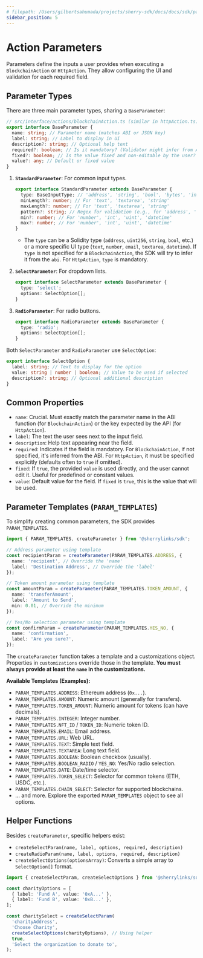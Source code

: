 ```yaml
---
# filepath: /Users/gilbertsahumada/projects/sherry-sdk/docs/docs/sdk/parameters.md
sidebar_position: 5
---
```


# Action Parameters

Parameters define the inputs a user provides when executing a `BlockchainAction` or `HttpAction`. They allow configuring the UI and validation for each required field.

## Parameter Types

There are three main parameter types, sharing a `BaseParameter`:

```typescript
// src/interface/actions/blockchainAction.ts (similar in httpAction.ts)
export interface BaseParameter {
  name: string; // Parameter name (matches ABI or JSON key)
  label: string; // Label to display in UI
  description?: string; // Optional help text
  required?: boolean; // Is it mandatory? (Validator might infer from ABI for BlockchainActions)
  fixed?: boolean; // Is the value fixed and non-editable by the user?
  value?: any; // Default or fixed value
}
```

1.  **`StandardParameter`**: For common input types.

    ```typescript
    export interface StandardParameter extends BaseParameter {
      type: BaseInputType; // 'address', 'string', 'bool', 'bytes', 'int', 'uint', 'text', 'number', 'email', 'url', 'datetime', 'textarea'
      minLength?: number; // For 'text', 'textarea', 'string'
      maxLength?: number; // For 'text', 'textarea', 'string'
      pattern?: string; // Regex for validation (e.g., for 'address', 'email')
      min?: number; // For 'number', 'int', 'uint', 'datetime'
      max?: number; // For 'number', 'int', 'uint', 'datetime'
    }
    ```

    - The `type` can be a Solidity type (`address`, `uint256`, `string`, `bool`, etc.) or a more specific UI type (`text`, `number`, `email`, `textarea`, `datetime`). If `type` is not specified for a `BlockchainAction`, the SDK will try to infer it from the `abi`. For `HttpAction`, `type` is mandatory.

2.  **`SelectParameter`**: For dropdown lists.

    ```typescript
    export interface SelectParameter extends BaseParameter {
      type: 'select';
      options: SelectOption[];
    }
    ```

3.  **`RadioParameter`**: For radio buttons.
    ```typescript
    export interface RadioParameter extends BaseParameter {
      type: 'radio';
      options: SelectOption[];
    }
    ```

Both `SelectParameter` and `RadioParameter` use `SelectOption`:

```typescript
export interface SelectOption {
  label: string; // Text to display for the option
  value: string | number | boolean; // Value to be used if selected
  description?: string; // Optional additional description
}
```

## Common Properties

- `name`: Crucial. Must exactly match the parameter name in the ABI function (for `BlockchainAction`) or the key expected by the API (for `HttpAction`).
- `label`: The text the user sees next to the input field.
- `description`: Help text appearing near the field.
- `required`: Indicates if the field is mandatory. For `BlockchainAction`, if not specified, it's inferred from the ABI. For `HttpAction`, it must be specified explicitly (defaults often to `true` if omitted).
- `fixed`: If `true`, the provided `value` is used directly, and the user cannot edit it. Useful for predefined or constant values.
- `value`: Default value for the field. If `fixed` is `true`, this is the value that will be used.

## Parameter Templates (`PARAM_TEMPLATES`)

To simplify creating common parameters, the SDK provides `PARAM_TEMPLATES`.

```typescript
import { PARAM_TEMPLATES, createParameter } from '@sherrylinks/sdk';

// Address parameter using template
const recipientParam = createParameter(PARAM_TEMPLATES.ADDRESS, {
  name: 'recipient', // Override the 'name'
  label: 'Destination Address', // Override the 'label'
});

// Token amount parameter using template
const amountParam = createParameter(PARAM_TEMPLATES.TOKEN_AMOUNT, {
  name: 'transferAmount',
  label: 'Amount to Send',
  min: 0.01, // Override the minimum
});

// Yes/No selection parameter using template
const confirmParam = createParameter(PARAM_TEMPLATES.YES_NO, {
  name: 'confirmation',
  label: 'Are you sure?',
});
```

The `createParameter` function takes a template and a customizations object. Properties in `customizations` override those in the template. **You must always provide at least the `name` in the customizations.**

**Available Templates (Examples):**

- `PARAM_TEMPLATES.ADDRESS`: Ethereum address (`0x...`).
- `PARAM_TEMPLATES.AMOUNT`: Numeric amount (generally for transfers).
- `PARAM_TEMPLATES.TOKEN_AMOUNT`: Numeric amount for tokens (can have decimals).
- `PARAM_TEMPLATES.INTEGER`: Integer number.
- `PARAM_TEMPLATES.NFT_ID` / `TOKEN_ID`: Numeric token ID.
- `PARAM_TEMPLATES.EMAIL`: Email address.
- `PARAM_TEMPLATES.URL`: Web URL.
- `PARAM_TEMPLATES.TEXT`: Simple text field.
- `PARAM_TEMPLATES.TEXTAREA`: Long text field.
- `PARAM_TEMPLATES.BOOLEAN`: Boolean checkbox (usually).
- `PARAM_TEMPLATES.BOOLEAN_RADIO` / `YES_NO`: Yes/No radio selection.
- `PARAM_TEMPLATES.DATE`: Date/time selector.
- `PARAM_TEMPLATES.TOKEN_SELECT`: Selector for common tokens (ETH, USDC, etc.).
- `PARAM_TEMPLATES.CHAIN_SELECT`: Selector for supported blockchains.
- ... and more. Explore the exported `PARAM_TEMPLATES` object to see all options.

## Helper Functions

Besides `createParameter`, specific helpers exist:

- `createSelectParam(name, label, options, required, description)`
- `createRadioParam(name, label, options, required, description)`
- `createSelectOptions(optionsArray)`: Converts a simple array to `SelectOption[]` format.

```typescript
import { createSelectParam, createSelectOptions } from '@sherrylinks/sdk';

const charityOptions = [
  { label: 'Fund A', value: '0xA...' },
  { label: 'Fund B', value: '0xB...' },
];

const charitySelect = createSelectParam(
  'charityAddress',
  'Choose Charity',
  createSelectOptions(charityOptions), // Using helper
  true,
  'Select the organization to donate to',
);
```
